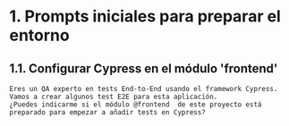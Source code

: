# 1. Prompts iniciales para preparar el entorno

## 1.1. Configurar Cypress en el módulo 'frontend'
```
Eres un QA experto en tests End-to-End usando el framework Cypress.
Vamos a crear algunos test E2E para esta aplicación. 
¿Puedes indicarme si el módulo @frontend  de este proyecto está preparado para empezar a añadir tests en Cypress?
```